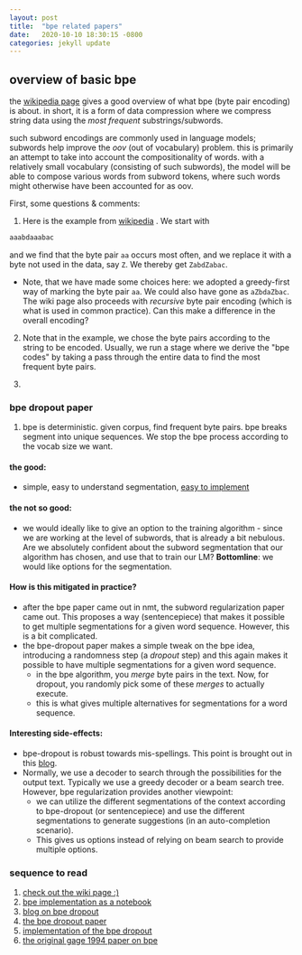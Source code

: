```yaml
---
layout: post
title:  "bpe related papers"
date:   2020-10-10 18:30:15 -0800
categories: jekyll update
---
```



## overview of basic bpe
the [wikipedia page](https://en.wikipedia.org/wiki/Byte_pair_encoding) gives a good
overview of what bpe (byte pair encoding) is about. in short, it is a form of
data compression where we compress string data using the _most frequent_
substrings/subwords.

such subword encodings are commonly used in language models; subwords help improve
the _oov_ (out of vocabulary) problem. this is primarily an attempt to take into
account the compositionality of words.
with a relatively small vocabulary (consisting
of such subwords), the model will be able to compose various words from subword
tokens, where such words might otherwise have been accounted for as oov.

First, some questions & comments:

1. Here is the example from [wikipedia](https://en.wikipedia.org/wiki/Byte_pair_encoding) .
We start with
```python
aaabdaaabac
```
and we find that the byte pair `aa` occurs most often, and we replace it with a
byte not used in the data, say `Z`. We thereby get `ZabdZabac`.
  * Note, that we have made some choices here: we adopted a greedy-first way of marking the byte pair `aa`. We could also have gone as `aZbdaZbac`. The wiki page also proceeds with _recursive_ byte pair encoding (which is what is used in common practice).
Can this make a difference in the overall encoding?

2. Note that in the example, we chose the byte pairs according to the string to
be encoded. Usually, we run a stage where we derive the "bpe codes" by taking a
pass through the entire data to find the most frequent byte pairs.

3.

### bpe dropout paper

1. bpe is deterministic. given corpus, find frequent byte pairs. bpe breaks segment into
unique sequences. We stop the bpe process according to the vocab size we want.

#### the good:
* simple, easy to understand segmentation, [easy to implement](http://ethen8181.github.io/machine-learning/deep_learning/subword/bpe.html)

#### the not so good:
* we would ideally like to give an option to the training algorithm - since we are working
at the level of subwords, that is already a bit nebulous. Are we absolutely confident about
the subword segmentation that our algorithm has chosen, and use that to train our LM?
**Bottomline**: we would like options for the segmentation.

#### How is this mitigated in practice?
* after the bpe paper came out in nmt, the subword regularization paper came out.
This proposes a way (sentencepiece) that makes it possible to get multiple segmentations
for a given word sequence.
However, this is a bit complicated.
* the bpe-dropout paper makes a simple tweak on the bpe idea, introducing a randomness
step (a _dropout_ step) and this again makes it possible to have multiple segmentations
for a given word sequence.
  * in the bpe algorithm, you _merge_ byte pairs in the text. Now, for dropout, you randomly
  pick some of these _merges_ to actually execute.
  * this is what gives multiple alternatives for segmentations for a word sequence.

#### Interesting side-effects:
* bpe-dropout is robust towards mis-spellings. This point is brought out in this [blog](https://jlibovicky.github.io/2019/11/07/MT-Weekly-BPE-dropout.html).
* Normally, we use a decoder to search through the possibilities for the output text.
Typically we use a greedy decoder or a beam search tree. However, bpe regularization provides another viewpoint:
  * we can utilize the different segmentations of the context according to bpe-dropout (or sentencepiece)
  and use the different segmentations to generate suggestions (in an auto-completion scenario).
  * This gives us options instead of relying on beam search to provide multiple options.

### sequence to read
1. [check out the wiki page :)](https://en.wikipedia.org/wiki/Byte_pair_encoding)
2. [bpe implementation as a notebook](http://ethen8181.github.io/machine-learning/deep_learning/subword/bpe.html)
3. [blog on bpe dropout](https://jlibovicky.github.io/2019/11/07/MT-Weekly-BPE-dropout.html)
4. [the bpe dropout paper](https://www.groundai.com/project/bpe-dropout-simple-and-effective-subword-regularization/1#S4.T1)
5. [implementation of the bpe dropout](https://github.com/rsennrich/subword-nmt/blob/master/subword_nmt/apply_bpe.py)
6. [the original gage 1994 paper on bpe](https://www.derczynski.com/papers/archive/BPE_Gage.pdf)
